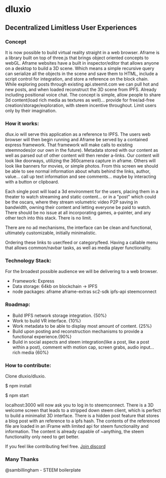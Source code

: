 # dluxio
## Decentralized Limitless User Experiences

### Concept
It is now possible to build virtual reality straight in a web browser. Aframe is a library built on top of three.js that brings object oriented concepts to webGL. Aframe websites have a built in inspector/editor that allows anyone on a desktop to build a 3D scene. Which means a simple recursive query can serialize all the objects in the scene and save them to HTML, include a script control for integration, and store a reference on the block chain. While exploring posts through existing api.steemit.com we can pull hot and new posts, and when loaded reconstruct the 3D scene from IPFS. Already including positional voice chat. The concept is simple, allow people to share 3d content(load rich media as textures as well)... provide for free/ad-free creation/storage/exploration, with steem incentive throughout. Limit users only by their imagination.

### How it works:

dlux.io will serve this application as a reference to IPFS. The users web browser will then begin running and Aframe be served by a contained express framework. That framework will make calls to existing steemnodes(or our own in the future). Metadata stored with our content as well as parsed out of other content will then render a-links. Our content will look like doorways, utilizing the 360camera capture in aframe. Others will look like banners for movies, or simple photos. From this screen we should be able to see normal information about whats behind the links, author, value... call up text information and see comments... maybe by interacting with a button or clipboard.

Each single post will load a 3d environment for the users, placing them in a theater to watch streaming and static content... or in a "post" which could be the oscars, where they stream volumetric video P2P saving in bandwidth, owning their content and letting everyone be paid to watch. There should be no issue at all incorporating games, a-painter, and any other tech into this stack. There is no limit.

There are no ad mechanisms, the interface can be clean and functional, ultimately customizable, initially minimalistic.

Ordering these links to user/feed or category/feed. Having a callable menu that allows common/navbar tasks, as well as media player functionality.

### Technology Stack:
For the broadest possible audience we will be delivering to a web browser.

* Framework: Express
* Data storage: 64kb on blockchain -> IPFS
* node packages: aframe aframe-extras sc2-sdk ipfs-api steemconnect

### Roadmap:
* Build IPFS network storage integration. {50%}
* Work to build VR interface. {10%}
* Work metadata to be able to display most amount of content. {25%}
* Build upon posting and reconstruction mechanisms to provide a functional experience.{90%}
* Build in social aspects and steem integration(like a post, like a post within a post), comment with motion cap, screen grabs, audio input... rich media {60%}

### How to contribute:

Clone dluxio/dluxio.


$ npm install

$ npm start

localhost:3000 will now ask you to log in to steemconnect.
There is a 3D welcome screen that leads to a stripped down steem client, which is perfect to build a minimalist 3D interface. There is a hidden post feature that stores a blog post with an reference to a ipfs hash. The contents of the referenced file are loaded in an iFrame with limited api for steem functionality and information. The content is already capable of ~anything, the steem functionality only need to get better.

If you feel like contributing feel free. [Join discord](https://discord.gg/Beeb38j)

### Many Thanks
@sambillingham - STEEM boilerplate
